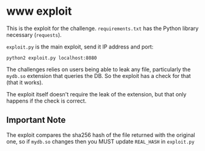 # www exploit

This is the exploit for the challenge. `requirements.txt` has the Python library necessary (`requests`).

`exploit.py` is the main exploit, send it IP address and port:

```
python2 exploit.py localhost:8080
```

The challenges relies on users being able to leak any file, particularly the `mydb.so` extension that queries the DB. So the exploit has a check for that (that it works).

The exploit itself doesn't require the leak of the extension, but that only happens if the check is correct.

## Important Note

The exploit compares the sha256 hash of the file returned with the original one, so if `mydb.so` changes then you MUST update `REAL_HASH` in `exploit.py`




